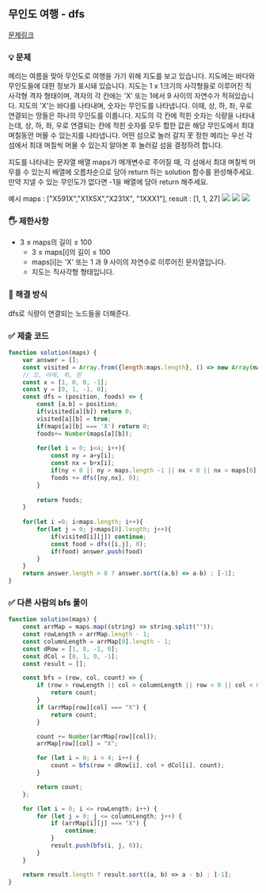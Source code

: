 ## 무인도 여행 - dfs
[문제링크](https://school.programmers.co.kr/learn/courses/30/lessons/178870)

### 💡 문제
메리는 여름을 맞아 무인도로 여행을 가기 위해 지도를 보고 있습니다. 지도에는 바다와 무인도들에 대한 정보가 표시돼 있습니다. 지도는 1 x 1크기의 사각형들로 이루어진 직사각형 격자 형태이며, 격자의 각 칸에는 'X' 또는 1에서 9 사이의 자연수가 적혀있습니다. 지도의 'X'는 바다를 나타내며, 숫자는 무인도를 나타냅니다. 이때, 상, 하, 좌, 우로 연결되는 땅들은 하나의 무인도를 이룹니다. 지도의 각 칸에 적힌 숫자는 식량을 나타내는데, 상, 하, 좌, 우로 연결되는 칸에 적힌 숫자를 모두 합한 값은 해당 무인도에서 최대 며칠동안 머물 수 있는지를 나타냅니다. 어떤 섬으로 놀러 갈지 못 정한 메리는 우선 각 섬에서 최대 며칠씩 머물 수 있는지 알아본 후 놀러갈 섬을 결정하려 합니다.

지도를 나타내는 문자열 배열 maps가 매개변수로 주어질 때, 각 섬에서 최대 며칠씩 머무를 수 있는지 배열에 오름차순으로 담아 return 하는 solution 함수를 완성해주세요. 만약 지낼 수 있는 무인도가 없다면 -1을 배열에 담아 return 해주세요.

예시
maps : ["X591X","X1X5X","X231X", "1XXX1"], 
result : [1, 1, 27]
![](https://user-images.githubusercontent.com/62426665/206862823-4633fbf1-c075-4d35-b577-26f504dcd332.png)
![](https://user-images.githubusercontent.com/62426665/209070615-ae568f20-cf06-4f88-8d4f-8e9861af2d36.png)
![](https://user-images.githubusercontent.com/62426665/206863265-0a371c69-d4b5-411a-972f-bdc36b90c917.png)

### 🖐️ 제한사항
- 3 ≤ maps의 길이 ≤ 100
    - 3 ≤ maps[i]의 길이 ≤ 100
    - maps[i]는 'X' 또는 1 과 9 사이의 자연수로 이루어진 문자열입니다.
    - 지도는 직사각형 형태입니다.

### 🥸 해결 방식
dfs로 식량이 연결되는 노드들을 더해준다.

### ✅ 제출 코드
``` javascript
function solution(maps) {
    var answer = [];
    const visited = Array.from({length:maps.length}, () => new Array(maps[0].length).fill(false));
    // 오, 아래, 위, 왼
    const x = [1, 0, 0, -1];
    const y = [0, 1, -1, 0];
    const dfs = (position, foods) => {
        const [a,b] = position;
        if(visited[a][b]) return 0;
        visited[a][b] = true;
        if(maps[a][b] === 'X') return 0;
        foods+= Number(maps[a][b]);
        
        for(let i = 0; i<4; i++){
            const ny = a+y[i];
            const nx = b+x[i];
            if(ny < 0 || ny > maps.length -1 || nx < 0 || nx > maps[0].length -1) continue;
            foods += dfs([ny,nx], 0);
        }
        
        return foods;
    }
    
    for(let i =0; i<maps.length; i++){
        for(let j = 0; j<maps[0].length; j++){
            if(visited[i][j]) continue;
            const food = dfs([i,j], 0);
            if(food) answer.push(food)
        }
    }
    return answer.length > 0 ? answer.sort((a,b) => a-b) : [-1];
}
```

### ✅ 다른 사람의 bfs 풀이
```javascript
function solution(maps) {
    const arrMap = maps.map((string) => string.split(""));
    const rowLength = arrMap.length - 1;
    const columnLength = arrMap[0].length - 1;
    const dRow = [1, 0, -1, 0];
    const dCol = [0, 1, 0, -1];
    const result = [];

    const bfs = (row, col, count) => {
        if (row > rowLength || col > columnLength || row < 0 || col < 0) {
            return count;
        }
        if (arrMap[row][col] === "X") {
            return count;
        }

        count += Number(arrMap[row][col]);
        arrMap[row][col] = "X";

        for (let i = 0; i < 4; i++) {
            count = bfs(row + dRow[i], col + dCol[i], count);
        }

        return count;
    };

    for (let i = 0; i <= rowLength; i++) {
        for (let j = 0; j <= columnLength; j++) {
            if (arrMap[i][j] === "X") {
                continue;
            }
            result.push(bfs(i, j, 0));
        }
    }

    return result.length ? result.sort((a, b) => a - b) : [-1];
}
```




